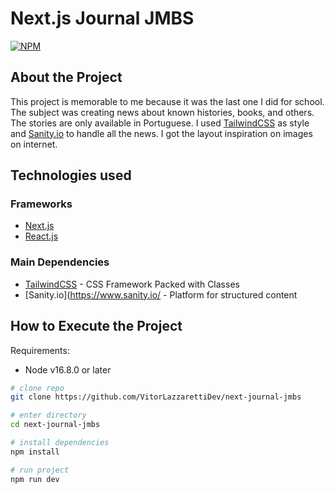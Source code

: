 # Next.js Journal JMBS
[![NPM](https://shields.io/npm/l/react)](https://github.com/VitorLazzarettiDev/next-journal-jmbs/blob/master/LICENCE)

## About the Project

This project is memorable to me because it was the last one I did for school. The subject was creating news about known histories, books, and others. The stories are only available in Portuguese. I used [TailwindCSS](https://tailwindcss.com/) as style and [Sanity.io](https://www.sanity.io/) to handle all the news. I got the layout inspiration on images on internet.

## Technologies used

### Frameworks

* [Next.js](https://nextjs.org/)
* [React.js](https://reactjs.org/)

### Main Dependencies

* [TailwindCSS](https://tailwindcss.com/) - CSS Framework Packed with Classes
* [Sanity.io](https://www.sanity.io/ - Platform for structured content

## How to Execute the Project

Requirements: 
* Node v16.8.0 or later

```bash
# clone repo
git clone https://github.com/VitorLazzarettiDev/next-journal-jmbs

# enter directory
cd next-journal-jmbs

# install dependencies
npm install

# run project
npm run dev
```

